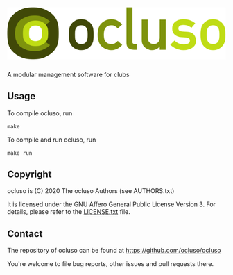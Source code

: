# ![ocluso](readme-logo.svg)
A modular management software for clubs

## Usage
To compile ocluso, run

```
make
```

To compile and run ocluso, run

```
make run
```

## Copyright
ocluso is (C) 2020 The ocluso Authors (see AUTHORS.txt)

It is licensed under the GNU Affero General Public License Version 3.
For details, please refer to the [LICENSE.txt](./LICENSE.txt) file.

## Contact
The repository of ocluso can be found at https://github.com/ocluso/ocluso

You're welcome to file bug reports, other issues and pull requests there.
